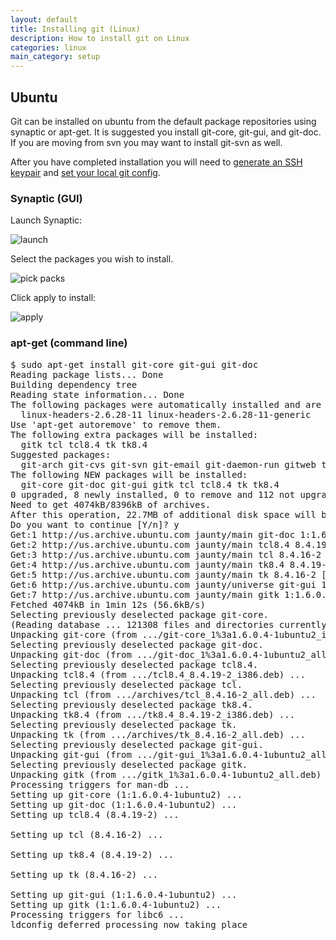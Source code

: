 ```yaml
---
layout: default
title: Installing git (Linux)
description: How to install git on Linux
categories: linux
main_category: setup
---
```


Ubuntu
------

Git can be installed on ubuntu from the default package repositories using synaptic or apt-get.  It is suggested you install git-core, git-gui, and git-doc.  If you are moving from svn you may want to install git-svn as well.

After you have completed installation you will need to [generate an SSH keypair](/linux-key-setup) and [set your local git config](/git-email-settings).

### Synaptic (GUI)

Launch Synaptic:

![launch](http://img.skitch.com/20100224-b2qe2x24fke3y9y4s3tmb2mhjb.jpg)

Select the packages you wish to install.

![pick packs](http://img.skitch.com/20100224-cfpf7ki753fdw9tf89a7grgb1g.jpg)

Click apply to install:

![apply](http://img.skitch.com/20100224-82sg5b1pje12sjr3d8tkntmpmd.jpg)

### apt-get (command line)

<pre class="terminal">$ sudo apt-get install git-core git-gui git-doc
Reading package lists... Done
Building dependency tree
Reading state information... Done
The following packages were automatically installed and are no longer required:
  linux-headers-2.6.28-11 linux-headers-2.6.28-11-generic
Use 'apt-get autoremove' to remove them.
The following extra packages will be installed:
  gitk tcl tcl8.4 tk tk8.4
Suggested packages:
  git-arch git-cvs git-svn git-email git-daemon-run gitweb tclreadline
The following NEW packages will be installed:
  git-core git-doc git-gui gitk tcl tcl8.4 tk tk8.4
0 upgraded, 8 newly installed, 0 to remove and 112 not upgraded.
Need to get 4074kB/8396kB of archives.
After this operation, 22.7MB of additional disk space will be used.
Do you want to continue [Y/n]? y
Get:1 http://us.archive.ubuntu.com jaunty/main git-doc 1:1.6.0.4-1ubuntu2 [1126kB]
Get:2 http://us.archive.ubuntu.com jaunty/main tcl8.4 8.4.19-2 [1178kB]
Get:3 http://us.archive.ubuntu.com jaunty/main tcl 8.4.16-2 [4154B]
Get:4 http://us.archive.ubuntu.com jaunty/main tk8.4 8.4.19-2 [1019kB]
Get:5 http://us.archive.ubuntu.com jaunty/main tk 8.4.16-2 [4184B]
Get:6 http://us.archive.ubuntu.com jaunty/universe git-gui 1:1.6.0.4-1ubuntu2 [425kB]
Get:7 http://us.archive.ubuntu.com jaunty/main gitk 1:1.6.0.4-1ubuntu2 [318kB]
Fetched 4074kB in 1min 12s (56.6kB/s)
Selecting previously deselected package git-core.
(Reading database ... 121308 files and directories currently installed.)
Unpacking git-core (from .../git-core_1%3a1.6.0.4-1ubuntu2_i386.deb) ...
Selecting previously deselected package git-doc.
Unpacking git-doc (from .../git-doc_1%3a1.6.0.4-1ubuntu2_all.deb) ...
Selecting previously deselected package tcl8.4.
Unpacking tcl8.4 (from .../tcl8.4_8.4.19-2_i386.deb) ...
Selecting previously deselected package tcl.
Unpacking tcl (from .../archives/tcl_8.4.16-2_all.deb) ...
Selecting previously deselected package tk8.4.
Unpacking tk8.4 (from .../tk8.4_8.4.19-2_i386.deb) ...
Selecting previously deselected package tk.
Unpacking tk (from .../archives/tk_8.4.16-2_all.deb) ...
Selecting previously deselected package git-gui.
Unpacking git-gui (from .../git-gui_1%3a1.6.0.4-1ubuntu2_all.deb) ...
Selecting previously deselected package gitk.
Unpacking gitk (from .../gitk_1%3a1.6.0.4-1ubuntu2_all.deb) ...
Processing triggers for man-db ...
Setting up git-core (1:1.6.0.4-1ubuntu2) ...
Setting up git-doc (1:1.6.0.4-1ubuntu2) ...
Setting up tcl8.4 (8.4.19-2) ...

Setting up tcl (8.4.16-2) ...

Setting up tk8.4 (8.4.19-2) ...

Setting up tk (8.4.16-2) ...

Setting up git-gui (1:1.6.0.4-1ubuntu2) ...
Setting up gitk (1:1.6.0.4-1ubuntu2) ...
Processing triggers for libc6 ...
ldconfig deferred processing now taking place</pre>

